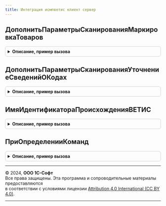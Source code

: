 ```yaml
---
title: Интеграция исмпветис клиент сервер
---
```



## ДополнитьПараметрыСканированияМаркировкаТоваров
<details style="margin: 1em 0; padding: 0.5em; border: 1px solid #ccc; border-radius: 6px;">

<summary style="font-weight: bold; cursor: pointer;">Описание, пример вызова</summary>

```bsl

// Дополняет параметры сканирования для документа Маркировка товаров при необходимости передавать специфику ВетИС:
//   * Взводит флаг "ЗаполнятьДанныеВЕТИС".
//   * Определяет тип идентификатора происхождения ВетИС.
//
// Параметры:
//   Операция              - ПеречислениеСсылка.ВидыОперацийИСМП - операция маркировки.
//   ПараметрыСканирования - См. ШтрихкодированиеОбщегоНазначенияИСКлиент.ПараметрыСканирования.
//
Процедура ДополнитьПараметрыСканированияМаркировкаТоваров(Операция, ПараметрыСканирования) Экспорт
```

Пример вызова
```bsl
ИнтеграцияИСМПВЕТИСКлиентСервер.ДополнитьПараметрыСканированияМаркировкаТоваров(Операция, ПараметрыСканирования) 
```
</details>

## ДополнитьПараметрыСканированияУточнениеСведенийОКодах
<details style="margin: 1em 0; padding: 0.5em; border: 1px solid #ccc; border-radius: 6px;">

<summary style="font-weight: bold; cursor: pointer;">Описание, пример вызова</summary>

```bsl

// Дополняет параметры сканирования для документа Уточнение сведений о кодах маркировки при необходимости передавать специфику ВетИС:
//   * Взводит флаг "ЗаполнятьДанныеВЕТИС".
//   * Определяет тип идентификатора происхождения ВетИС.
//
// Параметры:
//   Операция              - ПеречислениеСсылка.ВидыОперацийИСМП - операция маркировки.
//   ПараметрыСканирования - См. ШтрихкодированиеОбщегоНазначенияИСКлиент.ПараметрыСканирования.
//
Процедура ДополнитьПараметрыСканированияУточнениеСведенийОКодах(Операция, ПараметрыСканирования) Экспорт
```

Пример вызова
```bsl
ИнтеграцияИСМПВЕТИСКлиентСервер.ДополнитьПараметрыСканированияУточнениеСведенийОКодах(Операция, ПараметрыСканирования) 
```
</details>

## ИмяИдентификатораПроисхожденияВЕТИС
<details style="margin: 1em 0; padding: 0.5em; border: 1px solid #ccc; border-radius: 6px;">

<summary style="font-weight: bold; cursor: pointer;">Описание, пример вызова</summary>

```bsl

// Возвращает имя полей/колонок "Идентификатор происхождения ВетИС" в интерфейсе
//
// Возвращаемое значение:
//  Строка - Имя идентификатора
//
Функция ИмяИдентификатораПроисхожденияВЕТИС() Экспорт
```

Пример вызова
```bsl
Результат = ИнтеграцияИСМПВЕТИСКлиентСервер.ИмяИдентификатораПроисхожденияВЕТИС() 
```
</details>

## ПриОпределенииКоманд
<details style="margin: 1em 0; padding: 0.5em; border: 1px solid #ccc; border-radius: 6px;">

<summary style="font-weight: bold; cursor: pointer;">Описание, пример вызова</summary>

```bsl

// Добавляет команды выбора основания-документа ВетИС в документ ИСМП
//
// Параметры:
//  ИмяФормы - Строка - Имя формы
//  Команды - Массив Из См. ПодключаемыеКомандыИСКлиенСервер.ОписаниеКоманды - Добавляемые на форму команды
Процедура ПриОпределенииКоманд(ИмяФормы, Команды) Экспорт
```

Пример вызова
```bsl
ИнтеграцияИСМПВЕТИСКлиентСервер.ПриОпределенииКоманд(ИмяФормы, Команды) 
```
</details>

---

© 2024, **ООО 1С-Софт**  
Все права защищены. Эта программа и сопроводительные материалы предоставляются  
в соответствии с условиями лицензии [Attribution 4.0 International (CC BY 4.0)](https://creativecommons.org/licenses/by/4.0/legalcode).

---
